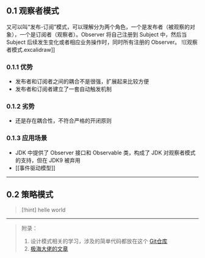 ## 0.1 观察者模式
又可以叫“发布-订阅”模式，可以理解分为两个角色，一个是发布者（被观察的对象），一个是订阅者（观察者）。Observer 将自己注册到 Subject 中，然后当 Subject 后续发生变化或者相应业务操作时，同时所有注册的 Observer。
![[观察者模式.excalidraw]]
### 0.1.1 优势
- 发布者和订阅者之间的耦合不是很强，扩展起来比较方便
- 发布者和订阅者建立了一套自动触发机制

### 0.1.2 劣势
- 还是存在耦合性，不符合严格的开闭原则

### 0.1.3 应用场景
- JDK 中提供了 Observer 接口和 Observable 类，构成了 JDK 对观察者模式的支持，但在 JDK9 被弃用
- [[事件驱动模型]]

---
## 0.2 策略模式

>[!hint]
>helle world










---
> 附录：
> 
> 1. 设计模式相关的学习，涉及的简单代码都放在这个 [Git仓库](https://github.com/climb0/design-patterns-study)
> 2. [极海大佬的文章](https://www.bilibili.com/read/cv14249669/?spm_id_from=333.999.0.0)
> 

